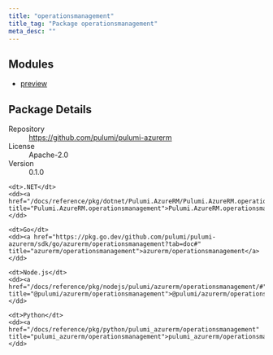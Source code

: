 ```yaml
---
title: "operationsmanagement"
title_tag: "Package operationsmanagement"
meta_desc: ""
---
```


<!-- WARNING: this file was generated by Pulumi Docs Generator. -->
<!-- Do not edit by hand unless you're certain you know what you are doing! -->



<h2 id="modules">Modules</h2>
<ul class="api">
    <li><a href="preview/" title="preview"><span class="symbol module"></span>preview</a></li>
</ul>

<h2 id="package-details">Package Details</h2>
<dl class="package-details">
	<dt>Repository</dt>
	<dd><a href="https://github.com/pulumi/pulumi-azurerm">https://github.com/pulumi/pulumi-azurerm</a></dd>
	<dt>License</dt>
	<dd>Apache-2.0</dd>
	<dt>Version</dt>
	<dd>0.1.0</dd>
</dl>



<dl class="tabular">

    <dt>.NET</dt>
    <dd><a href="/docs/reference/pkg/dotnet/Pulumi.AzureRM/Pulumi.AzureRM.operationsmanagement.html" title="Pulumi.AzureRM.operationsmanagement">Pulumi.AzureRM.operationsmanagement</a></dd>

    <dt>Go</dt>
    <dd><a href="https://pkg.go.dev/github.com/pulumi/pulumi-azurerm/sdk/go/azurerm/operationsmanagement?tab=doc#" title="azurerm/operationsmanagement">azurerm/operationsmanagement</a></dd>

    <dt>Node.js</dt>
    <dd><a href="/docs/reference/pkg/nodejs/pulumi/azurerm/operationsmanagement/#" title="@pulumi/azurerm/operationsmanagement">@pulumi/azurerm/operationsmanagement</a></dd>

    <dt>Python</dt>
    <dd><a href="/docs/reference/pkg/python/pulumi_azurerm/operationsmanagement" title="pulumi_azurerm/operationsmanagement">pulumi_azurerm/operationsmanagement</a></dd>

</dl>

